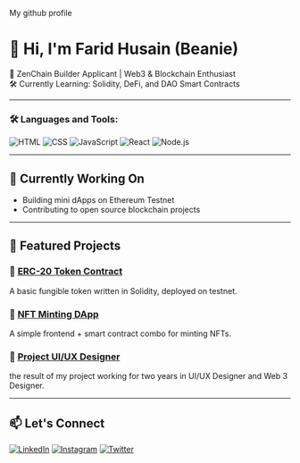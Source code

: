 

My github profile

# 👋 Hi, I'm Farid Husain (Beanie)

🚀 ZenChain Builder Applicant | Web3 & Blockchain Enthusiast  
🛠️ Currently Learning: Solidity, DeFi, and DAO Smart Contracts

---

### 🛠️ Languages and Tools:
![HTML](https://img.shields.io/badge/-HTML5-E34F26?style=flat&logo=html5&logoColor=white)
![CSS](https://img.shields.io/badge/-CSS3-1572B6?style=flat&logo=css3)
![JavaScript](https://img.shields.io/badge/-JavaScript-F7DF1E?style=flat&logo=javascript&logoColor=black)
![React](https://img.shields.io/badge/-React-20232A?style=flat&logo=react)
![Node.js](https://img.shields.io/badge/-Node.js-339933?style=flat&logo=nodedotjs)

---

## 🌱 Currently Working On
- Building mini dApps on Ethereum Testnet  
- Contributing to open source blockchain projects  

---

## 🔗 Featured Projects

### 🔷 [ERC-20 Token Contract](https://github.com/Faridhusain21/erc20-token)  
A basic fungible token written in Solidity, deployed on testnet.

### 🔷 [NFT Minting DApp](https://github.com/Faridhusain21/nft-dapp)  
A simple frontend + smart contract combo for minting NFTs.

### 🔷 [Project UI/UX Designer](https://faridhusain.framer.ai/)  
the result of my project working for two years in UI/UX Designer and Web 3 Designer.

---

## 📫 Let's Connect
[![LinkedIn](https://img.shields.io/badge/-LinkedIn-blue?style=flat&logo=linkedin)](https://linkedin.com/in/farid-husain-705346218/)
[![Instagram](https://img.shields.io/badge/-Instagram-E4405F?style=flat&logo=instagram&logoColor=white)](https://instagram.com/fhusain.xyz)
[![Twitter](https://img.shields.io/badge/-Twitter-1DA1F2?style=flat&logo=twitter)](https://twitter.com/FaridHu45097454)
